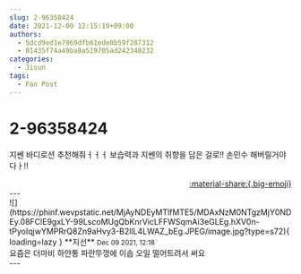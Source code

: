 ```yaml
---
slug: 2-96358424
date: 2021-12-09 12:15:19+09:00
authors:
  - 5dcd9ed1e7969dfb61ede0b59f287312
  - 01435f74a49ba8a519705ad242348232
categories:
  - Jisun
tags:
  - Fan Post
---
```


# 2-96358424

<div class="post-container" markdown="1">
<div class="content-container md-sidebar__scrollwrap" markdown="1">

지쎈 바디로션 추천해줘ㅓㅓㅓ 보습력과 지쎈의 취향을 담은 걸로!! 손민수 해버릴거야 다ㅏ!!

</div>
</div>

<div style="text-align: right;" markdown="1">
<a href="https://weverse.io/fromis9/fanpost/2-96358424" style="text-align: right;">:material-share:{.big-emoji}</a>
</div>
---

<div class="comments-container md-sidebar__scrollwrap" markdown="1">
<div class="comment" markdown="1">
<div class='id-container' markdown="1">
![](https://phinf.wevpstatic.net/MjAyNDEyMTlfMTE5/MDAxNzM0NTgzMjY0NDEy.08FClE9gxLY-99LscoMUgQbKnrVicLFFWSqmAi3eGLEg.hXV0n-tPyoIqjwYMPRrQ8Zn9aHvy3-B2llL4LWAZ_bEg.JPEG/image.jpg?type=s72){ loading=lazy }
**<span class="artist">지선</span>** <small>Dec 09 2021, 12:18</small><br>
</div>
<div class='comment-body' markdown="1">
요즘은 더마비 하얀통 파란뚜껑에 이솝 오일 떨어트려서 써요
</div>
</div>
</div>
---
